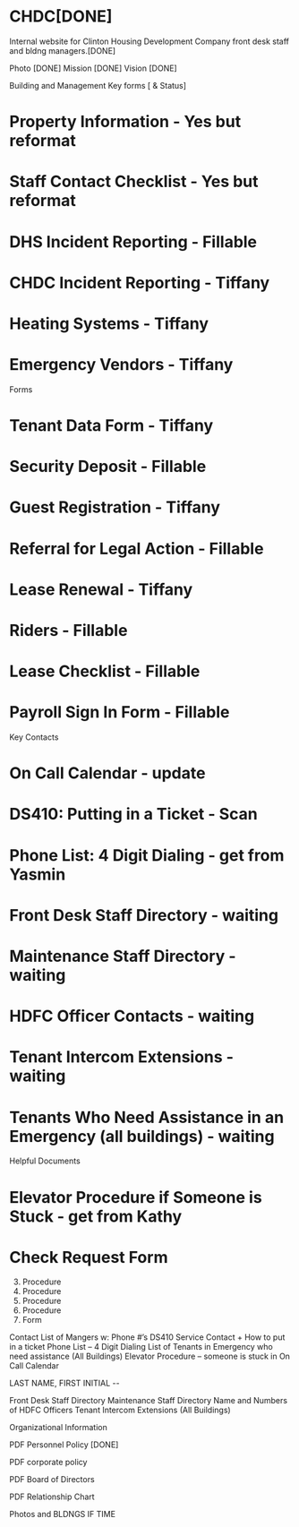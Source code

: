 # CHDC[DONE]
Internal website for Clinton Housing Development Company front desk staff and bldng managers.[DONE]


Photo [DONE]
Mission [DONE]
Vision  [DONE]

Building and Management
Key forms [ & Status]
# Property Information - Yes but reformat
# Staff Contact Checklist - Yes but reformat
# DHS Incident Reporting - Fillable
# CHDC Incident Reporting - Tiffany
# Heating Systems - Tiffany
# Emergency Vendors - Tiffany

Forms
# Tenant Data Form - Tiffany
# Security Deposit - Fillable
# Guest Registration - Tiffany
# Referral for Legal Action - Fillable
# Lease Renewal - Tiffany
# Riders - Fillable
# Lease Checklist - Fillable
# Payroll Sign In Form - Fillable


Key Contacts
# On Call Calendar - update
# DS410: Putting in a Ticket - Scan
# Phone List: 4 Digit Dialing - get from Yasmin
# Front Desk Staff Directory - waiting
# Maintenance Staff Directory - waiting
# HDFC Officer Contacts - waiting
# Tenant Intercom Extensions - waiting
# Tenants Who Need Assistance in an Emergency (all buildings) - waiting


Helpful Documents
# Elevator Procedure if Someone is Stuck - get from Kathy
# Check Request Form
3. Procedure
4. Procedure
5. Procedure
6. Procedure
7. Form




















Contact List of Mangers w: Phone #’s
DS410 Service Contact + How to put in a ticket
Phone List – 4 Digit Dialing
List of Tenants in Emergency who need assistance (All Buildings)
Elevator Procedure – someone is stuck in
On Call Calendar


LAST NAME, FIRST INITIAL --

Front Desk Staff Directory
Maintenance Staff Directory
Name and Numbers of HDFC Officers
Tenant Intercom Extensions (All Buildings)

Organizational Information

PDF Personnel Policy [DONE]

PDF corporate policy

PDF Board of Directors

PDF Relationship Chart






Photos and BLDNGS IF TIME
